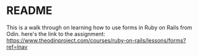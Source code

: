 # README

This is a walk through on learning how to use forms in Ruby on Rails from Odin.
here's the link to the assignment:  
https://www.theodinproject.com/courses/ruby-on-rails/lessons/forms?ref=lnav


